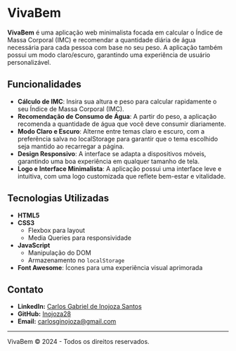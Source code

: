 # VivaBem

**VivaBem** é uma aplicação web minimalista focada em calcular o Índice de Massa Corporal (IMC) e recomendar a quantidade diária de água necessária para cada pessoa com base no seu peso. A aplicação também possui um modo claro/escuro, garantindo uma experiência de usuário personalizável.

## Funcionalidades

- **Cálculo de IMC**: Insira sua altura e peso para calcular rapidamente o seu Índice de Massa Corporal (IMC).
- **Recomendação de Consumo de Água**: A partir do peso, a aplicação recomenda a quantidade de água que você deve consumir diariamente.
- **Modo Claro e Escuro**: Alterne entre temas claro e escuro, com a preferência salva no localStorage para garantir que o tema escolhido seja mantido ao recarregar a página.
- **Design Responsivo**: A interface se adapta a dispositivos móveis, garantindo uma boa experiência em qualquer tamanho de tela.
- **Logo e Interface Minimalista**: A aplicação possui uma interface leve e intuitiva, com uma logo customizada que reflete bem-estar e vitalidade.

## Tecnologias Utilizadas

- **HTML5**
- **CSS3**
  - Flexbox para layout
  - Media Queries para responsividade
- **JavaScript**
  - Manipulação do DOM
  - Armazenamento no `localStorage`
- **Font Awesome**: Ícones para uma experiência visual aprimorada

## Contato

- **LinkedIn:** [Carlos Gabriel de Inojoza Santos](https://www.linkedin.com/in/carlos-gabriel-j-de-inojoza-santos-925444286)
- **GitHub:** [Inojoza28](https://github.com/Inojoza28)
- **Email:** carlosginojoza@gmail.com

---

VivaBem © 2024 - Todos os direitos reservados.

